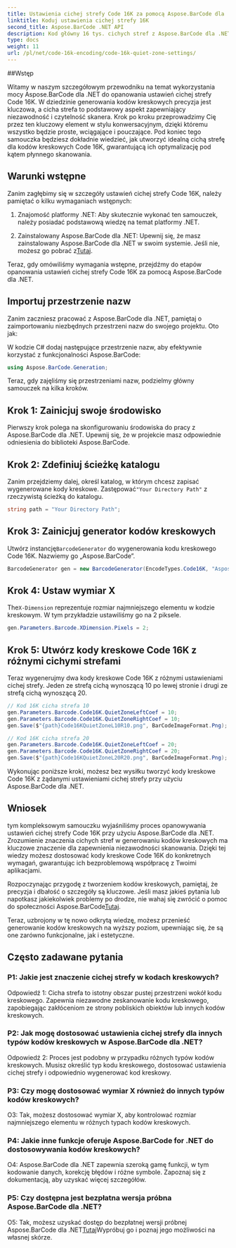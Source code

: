 ```yaml
---
title: Ustawienia cichej strefy Code 16K za pomocą Aspose.BarCode dla .NET
linktitle: Koduj ustawienia cichej strefy 16K
second_title: Aspose.BarCode .NET API
description: Kod główny 16 tys. cichych stref z Aspose.BarCode dla .NET. Dostosuj ustawienia kodów kreskowych, aby zapewnić niezawodne skanowanie.
type: docs
weight: 11
url: /pl/net/code-16k-encoding/code-16k-quiet-zone-settings/
---
```

##Wstęp

Witamy w naszym szczegółowym przewodniku na temat wykorzystania mocy Aspose.BarCode dla .NET do opanowania ustawień cichej strefy Code 16K. W dziedzinie generowania kodów kreskowych precyzja jest kluczowa, a cicha strefa to podstawowy aspekt zapewniający niezawodność i czytelność skanera. Krok po kroku przeprowadzimy Cię przez ten kluczowy element w stylu konwersacyjnym, dzięki któremu wszystko będzie proste, wciągające i pouczające. Pod koniec tego samouczka będziesz dokładnie wiedzieć, jak utworzyć idealną cichą strefę dla kodów kreskowych Code 16K, gwarantującą ich optymalizację pod kątem płynnego skanowania.

## Warunki wstępne

Zanim zagłębimy się w szczegóły ustawień cichej strefy Code 16K, należy pamiętać o kilku wymaganiach wstępnych:

1. Znajomość platformy .NET: Aby skutecznie wykonać ten samouczek, należy posiadać podstawową wiedzę na temat platformy .NET.

2.  Zainstalowany Aspose.BarCode dla .NET: Upewnij się, że masz zainstalowany Aspose.BarCode dla .NET w swoim systemie. Jeśli nie, możesz go pobrać z[Tutaj](https://releases.aspose.com/barcode/net/).

Teraz, gdy omówiliśmy wymagania wstępne, przejdźmy do etapów opanowania ustawień cichej strefy Code 16K za pomocą Aspose.BarCode dla .NET.

## Importuj przestrzenie nazw

Zanim zaczniesz pracować z Aspose.BarCode dla .NET, pamiętaj o zaimportowaniu niezbędnych przestrzeni nazw do swojego projektu. Oto jak:

W kodzie C# dodaj następujące przestrzenie nazw, aby efektywnie korzystać z funkcjonalności Aspose.BarCode:

```csharp
using Aspose.BarCode.Generation;
```

Teraz, gdy zajęliśmy się przestrzeniami nazw, podzielmy główny samouczek na kilka kroków.

## Krok 1: Zainicjuj swoje środowisko

Pierwszy krok polega na skonfigurowaniu środowiska do pracy z Aspose.BarCode dla .NET. Upewnij się, że w projekcie masz odpowiednie odniesienia do biblioteki Aspose.BarCode.

## Krok 2: Zdefiniuj ścieżkę katalogu

 Zanim przejdziemy dalej, określ katalog, w którym chcesz zapisać wygenerowane kody kreskowe. Zastępować`"Your Directory Path"` z rzeczywistą ścieżką do katalogu.

```csharp
string path = "Your Directory Path";
```

## Krok 3: Zainicjuj generator kodów kreskowych

 Utwórz instancję`BarcodeGenerator` do wygenerowania kodu kreskowego Code 16K. Nazwiemy go „Aspose.BarCode”.

```csharp
BarcodeGenerator gen = new BarcodeGenerator(EncodeTypes.Code16K, "Aspose.BarCode");
```

## Krok 4: Ustaw wymiar X

 The`X-Dimension` reprezentuje rozmiar najmniejszego elementu w kodzie kreskowym. W tym przykładzie ustawiliśmy go na 2 piksele.

```csharp
gen.Parameters.Barcode.XDimension.Pixels = 2;
```

## Krok 5: Utwórz kody kreskowe Code 16K z różnymi cichymi strefami

Teraz wygenerujmy dwa kody kreskowe Code 16K z różnymi ustawieniami cichej strefy. Jeden ze strefą cichą wynoszącą 10 po lewej stronie i drugi ze strefą cichą wynoszącą 20.

```csharp
// Kod 16K cicha strefa 10
gen.Parameters.Barcode.Code16K.QuietZoneLeftCoef = 10;
gen.Parameters.Barcode.Code16K.QuietZoneRightCoef = 10;
gen.Save($"{path}Code16KQuietZoneL10R10.png", BarCodeImageFormat.Png);

// Kod 16K cicha strefa 20
gen.Parameters.Barcode.Code16K.QuietZoneLeftCoef = 20;
gen.Parameters.Barcode.Code16K.QuietZoneRightCoef = 20;
gen.Save($"{path}Code16KQuietZoneL20R20.png", BarCodeImageFormat.Png);
```

Wykonując poniższe kroki, możesz bez wysiłku tworzyć kody kreskowe Code 16K z żądanymi ustawieniami cichej strefy przy użyciu Aspose.BarCode dla .NET.

## Wniosek

tym kompleksowym samouczku wyjaśniliśmy proces opanowywania ustawień cichej strefy Code 16K przy użyciu Aspose.BarCode dla .NET. Zrozumienie znaczenia cichych stref w generowaniu kodów kreskowych ma kluczowe znaczenie dla zapewnienia niezawodności skanowania. Dzięki tej wiedzy możesz dostosować kody kreskowe Code 16K do konkretnych wymagań, gwarantując ich bezproblemową współpracę z Twoimi aplikacjami.

 Rozpoczynając przygodę z tworzeniem kodów kreskowych, pamiętaj, że precyzja i dbałość o szczegóły są kluczowe. Jeśli masz jakieś pytania lub napotkasz jakiekolwiek problemy po drodze, nie wahaj się zwrócić o pomoc do społeczności Aspose.BarCode[Tutaj](https://forum.aspose.com/c/barcode/13).

Teraz, uzbrojony w tę nowo odkrytą wiedzę, możesz przenieść generowanie kodów kreskowych na wyższy poziom, upewniając się, że są one zarówno funkcjonalne, jak i estetyczne.

## Często zadawane pytania

### P1: Jakie jest znaczenie cichej strefy w kodach kreskowych?
   
Odpowiedź 1: Cicha strefa to istotny obszar pustej przestrzeni wokół kodu kreskowego. Zapewnia niezawodne zeskanowanie kodu kreskowego, zapobiegając zakłóceniom ze strony pobliskich obiektów lub innych kodów kreskowych.

### P2: Jak mogę dostosować ustawienia cichej strefy dla innych typów kodów kreskowych w Aspose.BarCode dla .NET?

Odpowiedź 2: Proces jest podobny w przypadku różnych typów kodów kreskowych. Musisz określić typ kodu kreskowego, dostosować ustawienia cichej strefy i odpowiednio wygenerować kod kreskowy.

### P3: Czy mogę dostosować wymiar X również do innych typów kodów kreskowych?

O3: Tak, możesz dostosować wymiar X, aby kontrolować rozmiar najmniejszego elementu w różnych typach kodów kreskowych.

### P4: Jakie inne funkcje oferuje Aspose.BarCode for .NET do dostosowywania kodów kreskowych?

O4: Aspose.BarCode dla .NET zapewnia szeroką gamę funkcji, w tym kodowanie danych, korekcję błędów i różne symbole. Zapoznaj się z dokumentacją, aby uzyskać więcej szczegółów.

### P5: Czy dostępna jest bezpłatna wersja próbna Aspose.BarCode dla .NET?

 O5: Tak, możesz uzyskać dostęp do bezpłatnej wersji próbnej Aspose.BarCode dla .NET[Tutaj](https://releases.aspose.com/)Wypróbuj go i poznaj jego możliwości na własnej skórze.